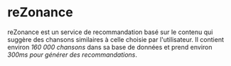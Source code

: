 # reZonance
reZonance est un service de recommandation basé sur le contenu  qui suggère des chansons similaires à celle choisie par l'utilisateur. Il contient environ *160 000 chansons* dans sa base de données et prend environ *300ms pour générer des recommandations*.
